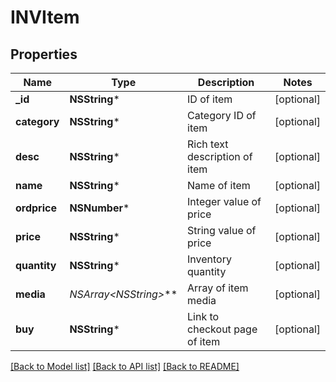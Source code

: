 # INVItem

## Properties
Name | Type | Description | Notes
------------ | ------------- | ------------- | -------------
**_id** | **NSString*** | ID of item | [optional] 
**category** | **NSString*** | Category ID of item | [optional] 
**desc** | **NSString*** | Rich text description of item | [optional] 
**name** | **NSString*** | Name of item | [optional] 
**ordprice** | **NSNumber*** | Integer value of price | [optional] 
**price** | **NSString*** | String value of price | [optional] 
**quantity** | **NSString*** | Inventory quantity | [optional] 
**media** | **NSArray&lt;NSString*&gt;*** | Array of item media | [optional] 
**buy** | **NSString*** | Link to checkout page of item | [optional] 

[[Back to Model list]](../README.md#documentation-for-models) [[Back to API list]](../README.md#documentation-for-api-endpoints) [[Back to README]](../README.md)


